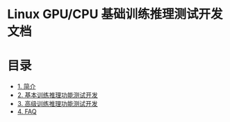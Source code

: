 # Linux GPU/CPU 基础训练推理测试开发文档

# 目录

- [1. 简介](#1)
- [2. 基本训练推理功能测试开发](#2)
- [3. 高级训练推理功能测试开发](#3)
- [4. FAQ](#4)


